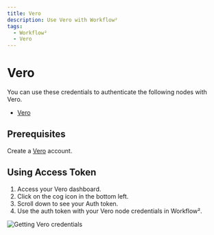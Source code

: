 ```yaml
---
title: Vero
description: Use Vero with Workflow²
tags:
  - Workflow²
  - Vero
---
```

# Vero

You can use these credentials to authenticate the following nodes with Vero.
- [Vero](/workflow/integrations/nodes/workflow-nodes-base.vero/)

## Prerequisites

Create a [Vero](https://getvero.com/) account.

## Using Access Token

1. Access your Vero dashboard.
2. Click on the cog icon in the bottom left.
3. Scroll down to see your Auth token.
4. Use the auth token with your Vero node credentials in Workflow².

![Getting Vero credentials](/_images/integrations/credentials/vero/using-access-token.gif)
